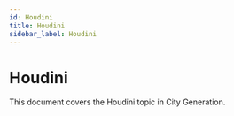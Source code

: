 ```yaml
---
id: Houdini
title: Houdini
sidebar_label: Houdini
---
```


# Houdini

This document covers the Houdini topic in City Generation.